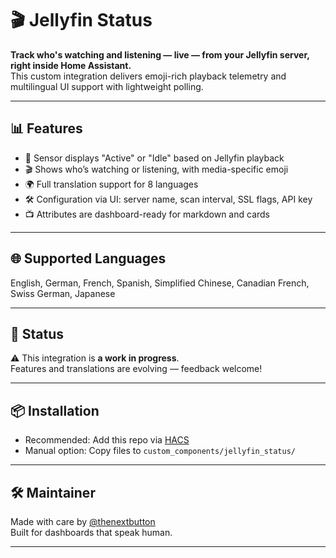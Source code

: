 # 🎬 Jellyfin Status

**Track who's watching and listening — live — from your Jellyfin server, right inside Home Assistant.**  
This custom integration delivers emoji-rich playback telemetry and multilingual UI support with lightweight polling.

---

## 📊 Features

- 🧠 Sensor displays "Active" or "Idle" based on Jellyfin playback
- 🎬 Shows who’s watching or listening, with media-specific emoji
- 🌍 Full translation support for 8 languages
- 🛠️ Configuration via UI: server name, scan interval, SSL flags, API key
- 📺 Attributes are dashboard-ready for markdown and cards

---

## 🌐 Supported Languages

English, German, French, Spanish, Simplified Chinese, Canadian French, Swiss German, Japanese

---

## 🧪 Status

⚠️ This integration is **a work in progress**.  
Features and translations are evolving — feedback welcome!

---

## 📦 Installation

- Recommended: Add this repo via [HACS](https://hacs.xyz/)
- Manual option: Copy files to `custom_components/jellyfin_status/`

---

## 🛠️ Maintainer

Made with care by [@thenextbutton](https://github.com/thenextbutton)  
Built for dashboards that speak human.

---

